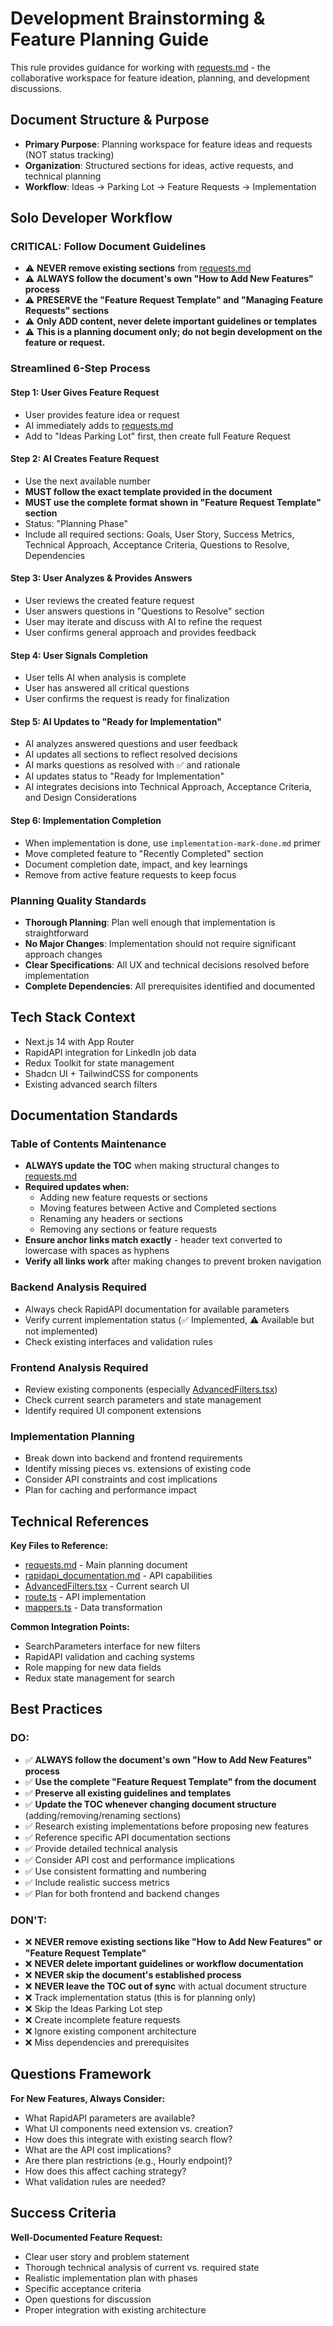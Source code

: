 # Development Brainstorming & Feature Planning Guide

This rule provides guidance for working with [requests.md](mdc:requests.md) - the collaborative workspace for feature ideation, planning, and development discussions.

## **Document Structure & Purpose**

- **Primary Purpose**: Planning workspace for feature ideas and requests (NOT status tracking)
- **Organization**: Structured sections for ideas, active requests, and technical planning
- **Workflow**: Ideas → Parking Lot → Feature Requests → Implementation

## **Solo Developer Workflow**

### **CRITICAL: Follow Document Guidelines**
- ⚠️ **NEVER remove existing sections** from [requests.md](mdc:requests.md)
- ⚠️ **ALWAYS follow the document's own "How to Add New Features" process**
- ⚠️ **PRESERVE the "Feature Request Template" and "Managing Feature Requests" sections**
- ⚠️ **Only ADD content, never delete important guidelines or templates**
- ⚠️ **This is a planning document only; do not begin development on the feature or request.**

### **Streamlined 6-Step Process**

#### **Step 1: User Gives Feature Request**
- User provides feature idea or request
- AI immediately adds to [requests.md](mdc:requests.md)
- Add to "Ideas Parking Lot" first, then create full Feature Request

#### **Step 2: AI Creates Feature Request**
- Use the next available number
- **MUST follow the exact template provided in the document**
- **MUST use the complete format shown in "Feature Request Template" section**
- Status: "Planning Phase"
- Include all required sections: Goals, User Story, Success Metrics, Technical Approach, Acceptance Criteria, Questions to Resolve, Dependencies

#### **Step 3: User Analyzes & Provides Answers**
- User reviews the created feature request
- User answers questions in "Questions to Resolve" section
- User may iterate and discuss with AI to refine the request
- User confirms general approach and provides feedback

#### **Step 4: User Signals Completion**
- User tells AI when analysis is complete
- User has answered all critical questions
- User confirms the request is ready for finalization

#### **Step 5: AI Updates to "Ready for Implementation"**
- AI analyzes answered questions and user feedback
- AI updates all sections to reflect resolved decisions
- AI marks questions as resolved with ✅ and rationale
- AI updates status to "Ready for Implementation"
- AI integrates decisions into Technical Approach, Acceptance Criteria, and Design Considerations

#### **Step 6: Implementation Completion**
- When implementation is done, use `implementation-mark-done.md` primer
- Move completed feature to "Recently Completed" section
- Document completion date, impact, and key learnings
- Remove from active feature requests to keep focus

### **Planning Quality Standards**
- **Thorough Planning**: Plan well enough that implementation is straightforward
- **No Major Changes**: Implementation should not require significant approach changes
- **Clear Specifications**: All UX and technical decisions resolved before implementation
- **Complete Dependencies**: All prerequisites identified and documented

## **Tech Stack Context**

- Next.js 14 with App Router
- RapidAPI integration for LinkedIn job data
- Redux Toolkit for state management
- Shadcn UI + TailwindCSS for components
- Existing advanced search filters

## **Documentation Standards**

### **Table of Contents Maintenance**
- **ALWAYS update the TOC** when making structural changes to [requests.md](mdc:requests.md)
- **Required updates when:**
  - Adding new feature requests or sections
  - Moving features between Active and Completed sections
  - Renaming any headers or sections
  - Removing any sections or feature requests
- **Ensure anchor links match exactly** - header text converted to lowercase with spaces as hyphens
- **Verify all links work** after making changes to prevent broken navigation

### **Backend Analysis Required**
- Always check RapidAPI documentation for available parameters
- Verify current implementation status (✅ Implemented, ⚠️ Available but not implemented)
- Check existing interfaces and validation rules

### **Frontend Analysis Required**
- Review existing components (especially [AdvancedFilters.tsx](mdc:components/roles/AdvancedFilters.tsx))
- Check current search parameters and state management
- Identify required UI component extensions

### **Implementation Planning**
- Break down into backend and frontend requirements
- Identify missing pieces vs. extensions of existing code
- Consider API constraints and cost implications
- Plan for caching and performance impact

## **Technical References**

**Key Files to Reference:**
- [requests.md](mdc:requests.md) - Main planning document
- [rapidapi_documentation.md](mdc:app/api/rapidapi/rapidapi_documentation.md) - API capabilities
- [AdvancedFilters.tsx](mdc:components/roles/AdvancedFilters.tsx) - Current search UI
- [route.ts](mdc:app/api/rapidapi/search/route.ts) - API implementation
- [mappers.ts](mdc:utils/mappers.ts) - Data transformation

**Common Integration Points:**
- SearchParameters interface for new filters
- RapidAPI validation and caching systems
- Role mapping for new data fields
- Redux state management for search

## **Best Practices**

### **DO:**
- ✅ **ALWAYS follow the document's own "How to Add New Features" process**
- ✅ **Use the complete "Feature Request Template" from the document**
- ✅ **Preserve all existing guidelines and templates**
- ✅ **Update the TOC whenever changing document structure** (adding/removing/renaming sections)
- ✅ Research existing implementations before proposing new features
- ✅ Reference specific API documentation sections
- ✅ Provide detailed technical analysis
- ✅ Consider API cost and performance implications
- ✅ Use consistent formatting and numbering
- ✅ Include realistic success metrics
- ✅ Plan for both frontend and backend changes

### **DON'T:**
- ❌ **NEVER remove existing sections like "How to Add New Features" or "Feature Request Template"**
- ❌ **NEVER delete important guidelines or workflow documentation**
- ❌ **NEVER skip the document's established process**
- ❌ **NEVER leave the TOC out of sync** with actual document structure
- ❌ Track implementation status (this is for planning only)
- ❌ Skip the Ideas Parking Lot step
- ❌ Create incomplete feature requests
- ❌ Ignore existing component architecture
- ❌ Miss dependencies and prerequisites

## **Questions Framework**

**For New Features, Always Consider:**
- What RapidAPI parameters are available?
- What UI components need extension vs. creation?
- How does this integrate with existing search flow?
- What are the API cost implications?
- Are there plan restrictions (e.g., Hourly endpoint)?
- How does this affect caching strategy?
- What validation rules are needed?

## **Success Criteria**

**Well-Documented Feature Request:**
- Clear user story and problem statement
- Thorough technical analysis of current vs. required state
- Realistic implementation plan with phases
- Specific acceptance criteria
- Open questions for discussion
- Proper integration with existing architecture
